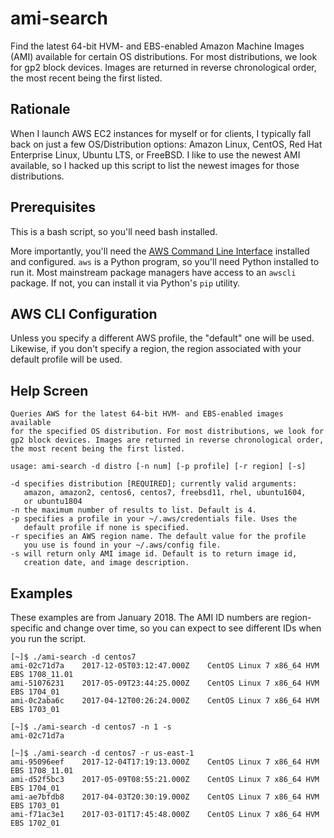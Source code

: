 # ami-search
Find the latest 64-bit HVM- and EBS-enabled Amazon Machine Images
(AMI) available for certain OS distributions. For most distributions,
we look for gp2 block devices. Images are returned in reverse
chronological order, the most recent being the first listed.

## Rationale

When I launch AWS EC2 instances for myself or for clients, I typically
fall back on just a few OS/Distribution options: Amazon Linux,
CentOS, Red Hat Enterprise Linux, Ubuntu LTS, or FreeBSD. I like
to use the newest AMI available, so I hacked up this script to list
the newest images for those distributions.

## Prerequisites

This is a bash script, so you'll need bash installed.

More importantly, you'll need the [AWS Command Line
Interface](https://aws.amazon.com/cli/) installed and configured.
`aws` is a Python program, so you'll need Python installed to run
it.  Most mainstream package managers have access to an `awscli`
package.  If not, you can install it via Python's `pip` utility.

## AWS CLI Configuration

Unless you specify a different AWS profile, the "default" one will
be used. Likewise, if you don't specify a region, the region
associated with your default profile will be used.

## Help Screen

```nohighlight
Queries AWS for the latest 64-bit HVM- and EBS-enabled images available
for the specified OS distribution. For most distributions, we look for
gp2 block devices. Images are returned in reverse chronological order,
the most recent being the first listed.

usage: ami-search -d distro [-n num] [-p profile] [-r region] [-s]

-d specifies distribution [REQUIRED]; currently valid arguments:
   amazon, amazon2, centos6, centos7, freebsd11, rhel, ubuntu1604,
   or ubuntu1804
-n the maximum number of results to list. Default is 4.
-p specifies a profile in your ~/.aws/credentials file. Uses the
   default profile if none is specified.
-r specifies an AWS region name. The default value for the profile
   you use is found in your ~/.aws/config file.
-s will return only AMI image id. Default is to return image id,
   creation date, and image description.
```

## Examples

These examples are from January 2018. The AMI ID numbers are
region-specific and change over time, so you can expect to see
different IDs when you run the script.

```nohighlight
[~]$ ./ami-search -d centos7
ami-02c71d7a	2017-12-05T03:12:47.000Z	CentOS Linux 7 x86_64 HVM EBS 1708_11.01
ami-51076231	2017-05-09T23:44:25.000Z	CentOS Linux 7 x86_64 HVM EBS 1704_01
ami-0c2aba6c	2017-04-12T00:26:24.000Z	CentOS Linux 7 x86_64 HVM EBS 1703_01
```

```nohighlight
[~]$ ./ami-search -d centos7 -n 1 -s
ami-02c71d7a
```

```nohighlight
[~]$ ./ami-search -d centos7 -r us-east-1
ami-95096eef	2017-12-04T17:19:13.000Z	CentOS Linux 7 x86_64 HVM EBS 1708_11.01
ami-d52f5bc3	2017-05-09T08:55:21.000Z	CentOS Linux 7 x86_64 HVM EBS 1704_01
ami-ae7bfdb8	2017-04-03T20:30:19.000Z	CentOS Linux 7 x86_64 HVM EBS 1703_01
ami-f71ac3e1	2017-03-01T17:45:48.000Z	CentOS Linux 7 x86_64 HVM EBS 1702_01
```


